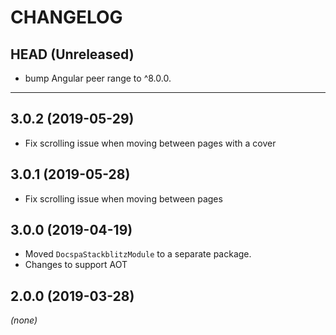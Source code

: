CHANGELOG
=========

## HEAD (Unreleased)
* bump Angular peer range to ^8.0.0.

--------------------

## 3.0.2 (2019-05-29)
* Fix scrolling issue when moving between pages with a cover

## 3.0.1 (2019-05-28)
* Fix scrolling issue when moving between pages

## 3.0.0 (2019-04-19)
* Moved `DocspaStackblitzModule` to a separate package.
* Changes to support AOT

## 2.0.0 (2019-03-28)
_(none)_

